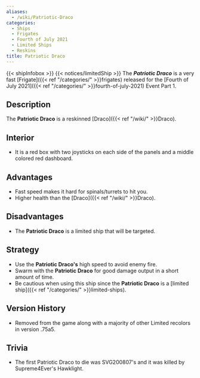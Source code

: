 ```yaml
---
aliases:
  - /wiki/Patriotic-Draco
categories:
  - Ships
  - Frigates
  - Fourth of July 2021
  - Limited Ships
  - Reskins
title: Patriotic Draco
---
```


{{< shipInfobox >}} {{< notices/limitedShip >}} The **_Patriotic Draco_** is a very fast [Frigate]({{< ref "/categories/" >}}frigates) released for the [Fourth of July 2021]({{< ref "/categories/" >}}fourth-of-july-2021) Event Part 1.

## Description

The **Patriotic Draco** is a reskinned [Draco]({{< ref "/wiki/" >}}Draco).

## Interior

- It is a red box with two joysticks on each side of the panels and a middle colored red dashboard.

## Advantages

- Fast speed makes it hard for spinals/turrets to hit you.
- Higher health than the [Draco]({{< ref "/wiki/" >}}Draco).

## Disadvantages

- The **Patriotic Draco** is a limited ship that will be targeted.

## Strategy

- Use the **Patriotic Draco's** high speed to avoid enemy fire.
- Swarm with the **Patriotic Draco** for good damage output in a short amount of time.
- Be cautious when using this ship since the **Patriotic Draco** is a [limited ship]({{< ref "/categories/" >}}limited-ships).

## Version History

- Removed from the game along with a majority of other Limited recolors in version .75a5.

## Trivia

- The first Patriotic Draco to die was SVG200807's and it was killed by Supreme4Ever's Hawklight.
